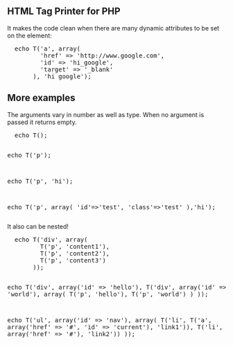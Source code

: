 <h2>
  HTML Tag Printer for PHP
</h2>
<p>
  It makes the code clean when there are many dynamic attributes to be set on the element:
</p>

<pre>
  echo T('a', array(
         'href' => 'http://www.google.com',
         'id' => 'hi_google',
         'target' => '_blank'
       ), 'hi google');
</pre>

<h2>
  More examples
</h2>
<p>
  The arguments vary in number as well as type. When no argument is passed it returns empty.
</p>
<pre>
  echo T();
  
  echo T('p');
  
  echo T('p', 'hi');
  
  echo T('p', array(
         'id'=>'test',
         'class'=>'test'
       ),'hi');
</pre>
<p> 
  It also can be nested!
</p>
<pre>
  echo T('div', array(
         T('p', 'content1'),
         T('p', 'content2'),
         T('p', 'content3')
       ));

  echo T('div', array('id' => 'hello'),
          T('div', array('id' => 'world'), array(
            T('p', 'hello'),
            T('p', 'world')
          )
       ));
       
  echo T('ul', array('id' => 'nav'), array(
         T('li',
           T('a', array('href' => '#', 'id' => 'current'), 'link1')),
         T('li',
           T('a', array('href' => '#'), 'link2'))
       ));
</pre>
